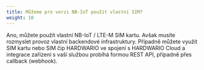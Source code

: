 ```yaml
---
title: Můžeme pro verzi NB-IoT použít vlastní SIM?
weight: 10
---
```


Ano, můžete použít vlastní NB-IoT / LTE-M SIM kartu. Avšak musíte rozmyslet provoz vlastní backendové infrastruktury. Případně můžete využít SIM kartu nebo SIM čip HARDWARIO ve spojení s HARDWARIO Cloud a integrace zařízení s vaší službou probíhá formou REST API, případně přes callback (webhook).
